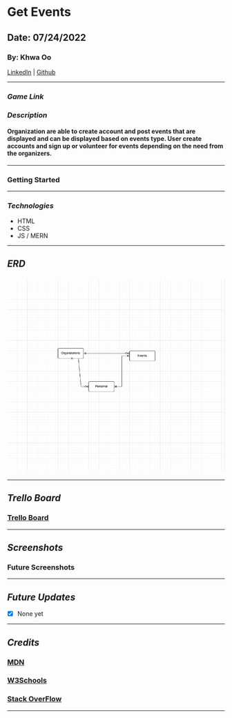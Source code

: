 # Get Events

## Date: 07/24/2022

### By: Khwa Oo

[LinkedIn](https://www.linkedin.com/in/khwa-oo/) | [Github](https://github.com/Khwalab3ar)

---

### _Game Link_

### _Description_

#### Organization are able to create account and post events that are displayed and can be displayed based on events type. User create accounts and sign up or volunteer for events depending on the need from the organizers.

---

### Getting Started

---

### _Technologies_

- HTML
- CSS
- JS / MERN

---

## _ERD_

### ![Image](/IMAGE/get_events_erd.png)

---

## _Trello Board_

### [Trello Board](https://trello.com/b/XqnNHeSO/get-events)

---

## _Screenshots_

### Future Screenshots

---

## _Future Updates_

- [x] None yet

---

## _Credits_

### [MDN](https://developer.mozilla.org/en-US/)

### [W3Schools](https://www.w3schools.com/default.asp)

### [Stack OverFlow](https://stackoverflow.com/)

---
